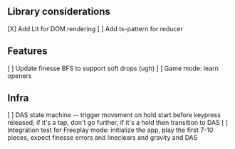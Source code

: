 ## Library considerations

[X] Add Lit for DOM rendering
[ ] Add ts-pattern for reducer

## Features

[ ] Update finesse BFS to support soft drops (ugh)
[ ] Game mode: learn openers

## Infra

[ ] DAS state machine -- trigger movement on hold start before keypress released; if it's a tap, don't go further, if it's a hold then transition to DAS
[ ] Integration test for Freeplay mode: initialize the app, play the first 7-10 pieces, expect finesse errors and lineclears and gravity and DAS
